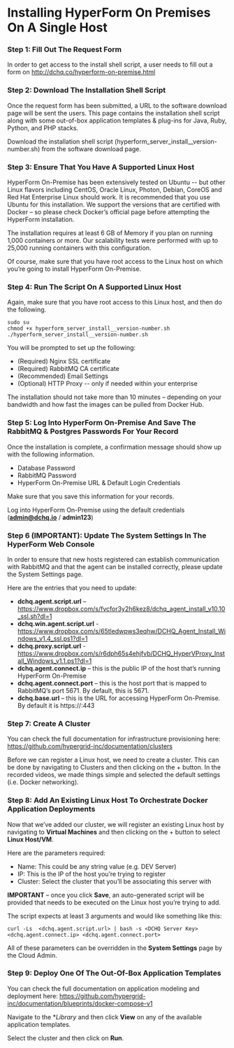 <figure>
<img src="http://www.hypergrid.com/wp-content/themes/hypergrid/img/logo.png" alt="" />
</figure>

Installing HyperForm On Premises On A Single Host 
===========================

### Step 1: Fill Out The Request Form
In order to get access to the install shell script, a user needs to fill out a form on http://dchq.co/hyperform-on-premise.html

### Step 2: Download The Installation Shell Script
Once the request form has been submitted, a URL to the software download page will be sent the users. This page contains the installation shell script along with some out-of-box application templates & plug-ins for Java, Ruby, Python, and PHP stacks.

Download the installation shell script (hyperform_server_install__version-number.sh) from the software download page.

### Step 3: Ensure That You Have A Supported Linux Host
HyperForm On-Premise has been extensively tested on Ubuntu -- but other Linux flavors including CentOS, Oracle Linux, Photon, Debian, CoreOS and Red Hat Enterprise Linux should work. It is recommended that you use Ubuntu for this installation. We support the versions that are certified with Docker – so please check Docker’s official page before attempting the HyperForm installation.

The installation requires at least 6 GB of Memory if you plan on running 1,000 containers or more. Our scalability tests were performed with up to 25,000 running containers with this configuration.

Of course, make sure that you have root access to the Linux host on which you’re going to install HyperForm On-Premise.

### Step 4: Run The Script On A Supported Linux Host
Again, make sure that you have root access to this Linux host, and then do the following.

~~~~~~~~~~~~~~~~~~~~~~~~~~~~~~~~~~~~~~~~~~~~~~~~~~~~~~~~~~~~~~~~~~~~~~~~~~~~~~~~
sudo su
chmod +x hyperform_server_install__version-number.sh
./hyperform_server_install__version-number.sh
~~~~~~~~~~~~~~~~~~~~~~~~~~~~~~~~~~~~~~~~~~~~~~~~~~~~~~~~~~~~~~~~~~~~~~~~~~~~~~~~

You will be prompted to set up the following:
-   (Required) Nginx SSL certificate
-   (Required) RabbitMQ CA certificate
-   (Recommended) Email Settings
-   (Optional) HTTP Proxy -- only if needed within your enterprise

The installation should not take more than 10 minutes – depending on your bandwidth and how fast the images can be pulled from Docker Hub.

### Step 5: Log Into HyperForm On-Premise And Save The RabbitMQ & Postgres Passwords For Your Record
Once the installation is complete, a confirmation message should show up with the following information.
-   Database Password
-   RabbitMQ Password
-   HyperForm On-Premise URL & Default Login Credentials

Make sure that you save this information for your records.

Log into HyperForm On-Premise using the default credentials (**admin@dchq.io** / **admin123**)

### Step 6 (IMPORTANT): Update The System Settings In The HyperForm Web Console
In order to ensure that new hosts registered can establish communication with RabbitMQ and that the agent can be installed correctly, please update the System Settings page.

Here are the entries that you need to update:
-   **dchq.agent.script.url** – https://www.dropbox.com/s/fvcfor3y2h6kez8/dchq_agent_install_v10.10_ssl.sh?dl=1
-   **dchq.win.agent.script.url** - https://www.dropbox.com/s/65tledwpws3eqhw/DCHQ_Agent_Install_Windows_v1.4_ssl.ps1?dl=1
-   **dchq.proxy.script.url** - https://www.dropbox.com/s/r6dph65s4ehjfvb/DCHQ_HyperVProxy_Install_Windows_v1.1.ps1?dl=1
-   **dchq.agent.connect.ip** – this is the public IP of the host that’s running HyperForm On-Premise
-   **dchq.agent.connect.port** – this is the host port that is mapped to RabbitMQ’s port 5671. By default, this is 5671.
-   **dchq.base.url**  – this is the URL for accessing HyperForm On-Premise. By default it is https://<DCHQ-IP>:443

### Step 7: Create A Cluster
You can check the full documentation for infrastructure provisioning here:
https://github.com/hypergrid-inc/documentation/clusters

Before we can register a Linux host, we need to create a cluster. This can be done by navigating to Clusters and then clicking on the + button. In the recorded videos, we made things simple and selected the default settings (i.e. Docker networking). 

### Step 8: Add An Existing Linux Host To Orchestrate Docker Application Deployments
Now that we’ve added our cluster, we will register an existing Linux host by navigating to **Virtual Machines** and then clicking on the + button to select **Linux Host/VM**.

Here are the parameters required:
-   Name: This could be any string value (e.g. DEV Server)
-   IP: This is the IP of the host you’re trying to register
-   Cluster: Select the cluster that you’ll be associating this server with

**IMPORTANT** – once you click **Save**, an auto-generated script will be provided that needs to be executed on the Linux host you’re trying to add.

The script expects at least 3 arguments and would like something like this:

~~~~~~~~~~~~~~~~~~~~~~~~~~~~~~~~~~~~~~~~~~~~~~~~~~~~~~~~~~~~~~~~~~~~~~~~~~~~~~~~
curl -Ls  <dchq.agent.script.url> | bash -s <DCHQ Server Key> <dchq.agent.connect.ip> <dchq.agent.connect.port>
~~~~~~~~~~~~~~~~~~~~~~~~~~~~~~~~~~~~~~~~~~~~~~~~~~~~~~~~~~~~~~~~~~~~~~~~~~~~~~~~

All of these parameters can be overridden in the **System Settings** page by the Cloud Admin.

### Step 9: Deploy One Of The Out-Of-Box Application Templates
You can check the full documentation on application modeling and deployment here:
https://github.com/hypergrid-inc/documentation/blueprints/docker-compose-v1

Navigate to the **Library* and then click **View** on any of the available application templates.

Select the cluster and then click on **Run**.

